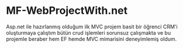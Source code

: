 # MF-WebProjectWith.net
Asp.net ile hazırlanmış olduğum ilk MVC projem basit bir öğrenci CRM'i oluşturmaya çalıştım bütün crud işlemleri sorunsuz çalışmakta ve bu projemle beraber hem EF hemde MVC mimarisini deneyimlemiş oldum. 
